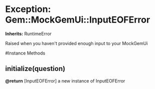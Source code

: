 # Exception: Gem::MockGemUi::InputEOFError
**Inherits:** RuntimeError
    

Raised when you haven't provided enough input to your MockGemUi



#Instance Methods
## initialize(question) [](#method-i-initialize)

**@return** [InputEOFError] a new instance of InputEOFError

